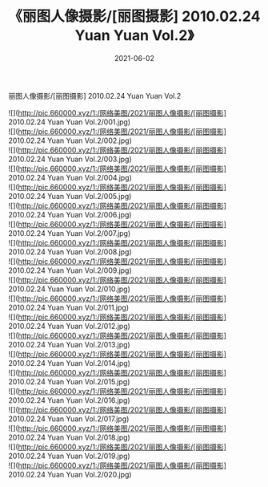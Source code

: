 ﻿---
layout: post
title:  《丽图人像摄影/[丽图摄影] 2010.02.24 Yuan Yuan Vol.2》
date:   2021-06-02
img: http://pic.660000.xyz/1:/网络美图/2021/丽图人像摄影/[丽图摄影] 2010.02.24 Yuan Yuan Vol.2/000.jpg
categories: [美女, 清纯, 唯美]
---

丽图人像摄影/[丽图摄影] 2010.02.24 Yuan Yuan Vol.2

 ![](http://pic.660000.xyz/1:/网络美图/2021/丽图人像摄影/[丽图摄影] 2010.02.24 Yuan Yuan Vol.2/001.jpg) <br>![](http://pic.660000.xyz/1:/网络美图/2021/丽图人像摄影/[丽图摄影] 2010.02.24 Yuan Yuan Vol.2/002.jpg) <br>![](http://pic.660000.xyz/1:/网络美图/2021/丽图人像摄影/[丽图摄影] 2010.02.24 Yuan Yuan Vol.2/003.jpg) <br>![](http://pic.660000.xyz/1:/网络美图/2021/丽图人像摄影/[丽图摄影] 2010.02.24 Yuan Yuan Vol.2/004.jpg) <br>![](http://pic.660000.xyz/1:/网络美图/2021/丽图人像摄影/[丽图摄影] 2010.02.24 Yuan Yuan Vol.2/005.jpg) <br>![](http://pic.660000.xyz/1:/网络美图/2021/丽图人像摄影/[丽图摄影] 2010.02.24 Yuan Yuan Vol.2/006.jpg) <br>![](http://pic.660000.xyz/1:/网络美图/2021/丽图人像摄影/[丽图摄影] 2010.02.24 Yuan Yuan Vol.2/007.jpg) <br>![](http://pic.660000.xyz/1:/网络美图/2021/丽图人像摄影/[丽图摄影] 2010.02.24 Yuan Yuan Vol.2/008.jpg) <br>![](http://pic.660000.xyz/1:/网络美图/2021/丽图人像摄影/[丽图摄影] 2010.02.24 Yuan Yuan Vol.2/009.jpg) <br>![](http://pic.660000.xyz/1:/网络美图/2021/丽图人像摄影/[丽图摄影] 2010.02.24 Yuan Yuan Vol.2/010.jpg) <br>![](http://pic.660000.xyz/1:/网络美图/2021/丽图人像摄影/[丽图摄影] 2010.02.24 Yuan Yuan Vol.2/011.jpg) <br>![](http://pic.660000.xyz/1:/网络美图/2021/丽图人像摄影/[丽图摄影] 2010.02.24 Yuan Yuan Vol.2/012.jpg) <br>![](http://pic.660000.xyz/1:/网络美图/2021/丽图人像摄影/[丽图摄影] 2010.02.24 Yuan Yuan Vol.2/013.jpg) <br>![](http://pic.660000.xyz/1:/网络美图/2021/丽图人像摄影/[丽图摄影] 2010.02.24 Yuan Yuan Vol.2/014.jpg) <br>![](http://pic.660000.xyz/1:/网络美图/2021/丽图人像摄影/[丽图摄影] 2010.02.24 Yuan Yuan Vol.2/015.jpg) <br>![](http://pic.660000.xyz/1:/网络美图/2021/丽图人像摄影/[丽图摄影] 2010.02.24 Yuan Yuan Vol.2/016.jpg) <br>![](http://pic.660000.xyz/1:/网络美图/2021/丽图人像摄影/[丽图摄影] 2010.02.24 Yuan Yuan Vol.2/017.jpg) <br>![](http://pic.660000.xyz/1:/网络美图/2021/丽图人像摄影/[丽图摄影] 2010.02.24 Yuan Yuan Vol.2/018.jpg) <br>![](http://pic.660000.xyz/1:/网络美图/2021/丽图人像摄影/[丽图摄影] 2010.02.24 Yuan Yuan Vol.2/019.jpg) <br>![](http://pic.660000.xyz/1:/网络美图/2021/丽图人像摄影/[丽图摄影] 2010.02.24 Yuan Yuan Vol.2/020.jpg) <br>